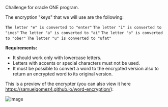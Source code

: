 Challenge for oracle ONE program.

The encryption "keys" that we will use are the following:

`The letter "e" is converted to "enter"`
`The letter "i" is converted to "imes"`
`The letter "a" is converted to "ai"`
`The letter "o" is converted to "ober"`
`The letter "u" is converted to "ufat"`

**Requirements:**
- It should work only with lowercase letters.
- Letters with accents or special characters must not be used.
- It must be possible to convert a word to the encrypted version also to return an encrypted word to its original version.

This is a preview of the encrypter (you can also view it here https://samuelgomez4.github.io/word-encryption/):

![image](https://user-images.githubusercontent.com/111665083/212592330-ddebd79f-3c4c-4b5b-839a-fcac03d07373.png)
